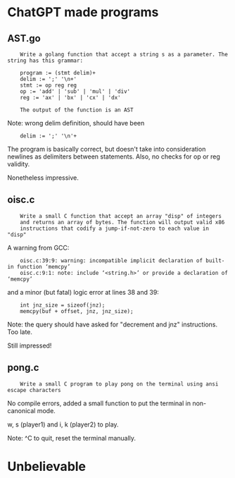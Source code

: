 # ChatGPT made programs

## AST.go

		Write a golang function that accept a string s as a parameter. The string has this grammar:

		program := (stmt delim)+
		delim := ';' '\n+'
		stmt := op reg reg
		op := 'add' | 'sub' | 'mul' | 'div'
		reg := 'ax' | 'bx' | 'cx' | 'dx'

		The output of the function is an AST
		
Note: wrong delim definition, should have been

		delim := ';' '\n'+

The program is basically correct, but doesn't take into consideration newlines as delimiters between
statements. Also, no checks for op or reg validity.

Nonetheless impressive.

## oisc.c
		Write a small C function that accept an array "disp" of integers
		and returns an array of bytes. The function will output valid x86
		instructions that codify a jump-if-not-zero to each value in "disp"

A warning from GCC:

		oisc.c:39:9: warning: incompatible implicit declaration of built-in function ‘memcpy’
		oisc.c:9:1: note: include ‘<string.h>’ or provide a declaration of ‘memcpy’

and a minor (but fatal) logic error at lines 38 and 39:

		int jnz_size = sizeof(jnz);
		memcpy(buf + offset, jnz, jnz_size);

Note: the query should have asked for "decrement and jnz" instructions. Too late.

Still impressed!

## pong.c

		Write a small C program to play pong on the terminal using ansi escape characters

No compile errors, added a small function to put the terminal in non-canonical mode.

w, s (player1) and i, k (player2) to play.

Note: ^C to quit, reset the terminal manually.

# Unbelievable
